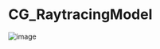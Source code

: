 # CG_RaytracingModel

![image](https://github.com/MarioGuerra21008/CG_RaytracingModel/assets/88167635/026ab496-24c9-497e-b812-a6edc5fcb054)
